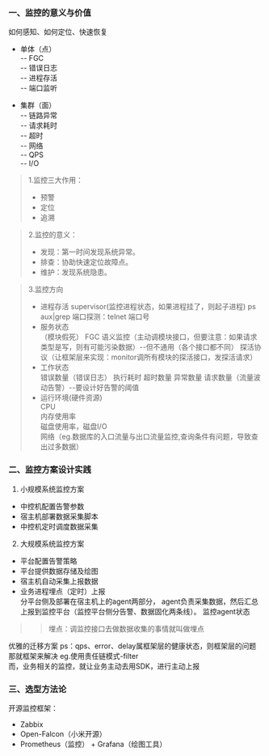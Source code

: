 ### 一、监控的意义与价值  
如何感知、如何定位、快速恢复  
- 单体（点）  
  -- FGC  
  -- 错误日志  
  -- 进程存活  
  -- 端口监听  
  
- 集群（面）  
  -- 链路异常  
  -- 请求耗时  
  -- 超时  
  -- 网络  
  -- QPS  
  -- I/O  
  
> 1.监控三大作用：  
> - 预警  
> - 定位  
> - 追溯  

> 2.监控的意义：  
> - 发现：第一时间发现系统异常。  
> - 排查：协助快速定位故障点。  
> - 维护：发现系统隐患。  

> 3.监控方向
> - 进程存活 
> supervisor(监控进程状态，如果进程挂了，则起子进程)
    ps aux|grep
    端口探测：telnet 端口号
> - 服务状态  
（模块假死）
    FGC
    语义监控（主动调模块接口，但要注意：如果请求类型是写，则有可能污染数据）--但不通用（各个接口都不同）
    探活协议（让框架层来实现：monitor调所有模块的探活接口，发探活请求）
> - 工作状态  
    错误数量（错误日志）
    执行耗时
    超时数量
    异常数量
    请求数量（流量波动告警）--要设计好告警的阈值  
> - 运行环境(硬件资源)  
    CPU  
    内存使用率  
    磁盘使用率，磁盘I/O  
    网络（eg.数据库的入口流量与出口流量监控,查询条件有问题，导致查出过多数据）  




### 二、监控方案设计实践  
1. 小规模系统监控方案
- 中控机配置告警参数
- 宿主机部署数据采集脚本
- 中控机定时调度数据采集

2. 大规模系统监控方案
- 平台配置告警策略
- 平台提供数据存储及绘图
- 宿主机自动采集上报数据
- 业务进程埋点（定时）上报  
  分平台侧及部署在宿主机上的agent两部分，
  agent负责采集数据，然后汇总上报到监控平台（监控平台侧分告警、数据固化两条线）。
  监控agent状态
>> 埋点：调监控接口去做数据收集的事情就叫做埋点  

优雅的迁移方案
ps：qps、error、delay属框架层的健康状态，则框架层的问题那就框架来解决
eg.使用责任链模式-filter  
而，业务相关的监控，就让业务主动去用SDK，进行主动上报  



### 三、选型方法论  
开源监控框架：
- Zabbix
- Open-Falcon（小米开源）
- Prometheus（监控） + Grafana（绘图工具）



